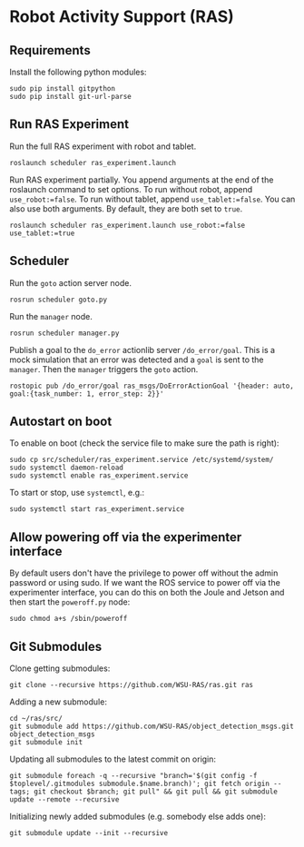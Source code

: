 # Robot Activity Support (RAS)

## Requirements
Install the following python modules:
```
sudo pip install gitpython
sudo pip install git-url-parse
```

## Run RAS Experiment

Run the full RAS experiment with robot and tablet.
```
roslaunch scheduler ras_experiment.launch
```

Run RAS experiment partially. You append arguments at the end of the roslaunch command to set options. To run without robot, append `use_robot:=false`. To run without tablet, append `use_tablet:=false`. You can also use both arguments. By default, they are both set to `true`.
```
roslaunch scheduler ras_experiment.launch use_robot:=false use_tablet:=true
```

## Scheduler

Run the `goto` action server node.
```
rosrun scheduler goto.py
```

Run the `manager` node.
```
rosrun scheduler manager.py
```

Publish a goal to the `do_error` actionlib server `/do_error/goal`. This is a mock simulation that an error was detected and a `goal` is sent to the `manager`. Then the `manager` triggers the `goto` action.
```
rostopic pub /do_error/goal ras_msgs/DoErrorActionGoal '{header: auto, goal:{task_number: 1, error_step: 2}}'
```

## Autostart on boot
To enable on boot (check the service file to make sure the path is right):

    sudo cp src/scheduler/ras_experiment.service /etc/systemd/system/
    sudo systemctl daemon-reload
    sudo systemctl enable ras_experiment.service

To start or stop, use `systemctl`, e.g.:

    sudo systemctl start ras_experiment.service

## Allow powering off via the experimenter interface
By default users don't have the privilege to power off without the admin
password or using sudo. If we want the ROS service to power off via the
experimenter interface, you can do this on both the Joule and Jetson and then
start the `poweroff.py` node:

    sudo chmod a+s /sbin/poweroff

## Git Submodules
Clone getting submodules:

    git clone --recursive https://github.com/WSU-RAS/ras.git ras

Adding a new submodule:

    cd ~/ras/src/
    git submodule add https://github.com/WSU-RAS/object_detection_msgs.git object_detection_msgs
    git submodule init

Updating all submodules to the latest commit on origin:

    git submodule foreach -q --recursive "branch='$(git config -f $toplevel/.gitmodules submodule.$name.branch)'; git fetch origin --tags; git checkout $branch; git pull" && git pull && git submodule update --remote --recursive

Initializing newly added submodules (e.g. somebody else adds one):

    git submodule update --init --recursive
